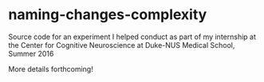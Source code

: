 # naming-changes-complexity
Source code for an experiment I helped conduct as part of my internship at the Center for Cognitive Neuroscience at Duke-NUS Medical School, Summer 2016

More details forthcoming!
